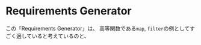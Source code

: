 # Requirements Generator

この「Requirements Generator」は、
高等関数である`map`, `filter`の例としてすごく適していると考えているのと、
